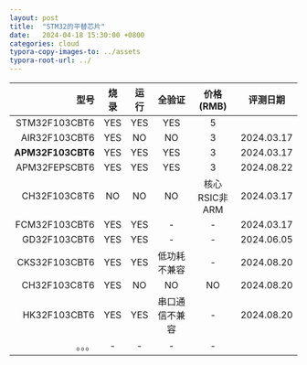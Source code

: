 ```yaml
---
layout: post
title:  "STM32的平替芯片"
date:   2024-04-18 15:30:00 +0800
categories: cloud
typora-copy-images-to: ../assets
typora-root-url: ../
---
```


| 型号 | 烧录 | 运行 | 全验证 | 价格(RMB) | 评测日期 |
| ---: | :----: | :----: | :----: | :----: | :----: |
|  STM32F103CBT6  | YES | YES | YES | 5 |
|  AIR32F103CBT6  | YES | NO  | NO  | 3 | 2024.03.17 |
|  **APM32F103CBT6**  | YES | YES  | YES  | 3 | 2024.03.17 |
|  APM32FEPSCBT6  | YES | YES  | YES  | 3 | 2024.08.22 |
|  CH32F103C8T6   | NO  | NO  | NO  | 核心RSIC非ARM | 2024.03.17 |
|  FCM32F103CBT6  | YES | YES | -   | - | 2024.03.17 
|  GD32F103CBT6  | YES | YES | -   | - | 2024.06.05 ||
|  CKS32F103CBT6  | YES | YES | 低功耗不兼容   | - | 2024.08.20 |
|  CH32F103C8T6  | YES | NO | NO   | NO | 2024.08.20 |
|  HK32F103CBT6  | YES | YES | 串口通信不兼容 | - | 2024.08.20 |
|  。。。  | - | - | - | - |


